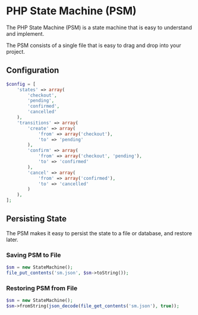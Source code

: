 # PHP State Machine (PSM)

The PHP State Machine (PSM) is a state machine that is easy to understand and implement.

The PSM consists of a single file that is easy to drag and drop into your project.

## Configuration

```php
$config = [
    'states' => array(
        'checkout',
        'pending',
        'confirmed',
        'cancelled'
    ),
    'transitions' => array(
        'create' => array(
            'from' => array('checkout'),
            'to' => 'pending'
        ),
        'confirm' => array(
            'from' => array('checkout', 'pending'),
            'to' => 'confirmed'
        ),
        'cancel' => array(
            'from' => array('confirmed'),
            'to' => 'cancelled'
        )
    ),
];
```

## Persisting State

The PSM makes it easy to persist the state to a file or database, and restore later.

### Saving PSM to File

```php
$sm = new StateMachine();
file_put_contents('sm.json', $sm->toString());
```

### Restoring PSM from File

```php
$sm = new StateMachine();
$sm->fromString(json_decode(file_get_contents('sm.json'), true));
```
